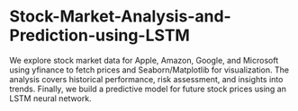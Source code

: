 # Stock-Market-Analysis-and-Prediction-using-LSTM
We explore stock market data for Apple, Amazon, Google, and Microsoft using yfinance to fetch prices and Seaborn/Matplotlib for visualization. The analysis covers historical performance, risk assessment, and insights into trends. Finally, we build a predictive model for future stock prices using an LSTM neural network.
